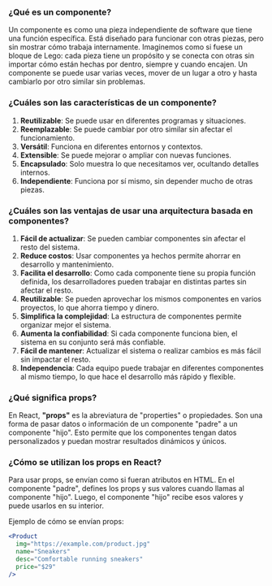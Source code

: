 ### ¿Qué es un componente?

Un componente es como una pieza independiente de software que tiene una función específica. Está diseñado para funcionar con otras piezas, pero sin mostrar cómo trabaja internamente. Imaginemos como si fuese un bloque de Lego: cada pieza tiene un propósito y se conecta con otras sin importar cómo están hechas por dentro, siempre y cuando encajen. Un componente se puede usar varias veces, mover de un lugar a otro y hasta cambiarlo por 
otro similar sin problemas.
### ¿Cuáles son las características de un componente?

1. **Reutilizable**: Se puede usar en diferentes programas y situaciones.
2. **Reemplazable**: Se puede cambiar por otro similar sin afectar el funcionamiento.
3. **Versátil**: Funciona en diferentes entornos y contextos.
4. **Extensible**: Se puede mejorar o ampliar con nuevas funciones.
5. **Encapsulado**: Solo muestra lo que necesitamos ver, ocultando detalles internos.
6. **Independiente**: Funciona por sí mismo, sin depender mucho de otras piezas.

### ¿Cuáles son las ventajas de usar una arquitectura basada en componentes?

1. **Fácil de actualizar**: Se pueden cambiar componentes sin afectar el resto del sistema.
2. **Reduce costos**: Usar componentes ya hechos permite ahorrar en desarrollo y mantenimiento.
3. **Facilita el desarrollo**: Como cada componente tiene su propia función definida, los desarrolladores pueden trabajar en distintas partes sin afectar el resto.
4. **Reutilizable**: Se pueden aprovechar los mismos componentes en varios proyectos, lo que ahorra tiempo y dinero.
5. **Simplifica la complejidad**: La estructura de componentes permite organizar mejor el sistema.
6. **Aumenta la confiabilidad**: Si cada componente funciona bien, el sistema en su conjunto será más confiable.
7. **Fácil de mantener**: Actualizar el sistema o realizar cambios es más fácil sin impactar el resto.
8. **Independencia**: Cada equipo puede trabajar en diferentes componentes al mismo tiempo, lo que hace el desarrollo más rápido y flexible.

### ¿Qué significa props?

En React, **"props"** es la abreviatura de "properties" o propiedades. Son una forma de pasar datos o información de un componente "padre" a un componente "hijo". Esto permite que los componentes tengan datos personalizados y puedan mostrar resultados dinámicos y únicos.

### ¿Cómo se utilizan los props en React?

Para usar props, se envían como si fueran atributos en HTML. En el componente "padre", defines los props y sus valores cuando llamas al componente "hijo". Luego, el componente "hijo" recibe esos valores y puede usarlos en su interior.

Ejemplo de cómo se envían props:

```jsx
<Product
  img="https://example.com/product.jpg"
  name="Sneakers"
  desc="Comfortable running sneakers"
  price="$29"
/>

